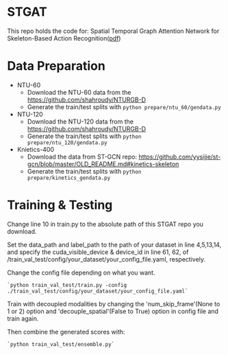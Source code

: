 # STGAT
This repo holds the code for: Spatial Temporal Graph Attention Network for Skeleton-Based Action Recognition([pdf](https://arxiv.org/abs/2208.08599))


# Data Preparation

 - NTU-60
    - Download the NTU-60 data from the https://github.com/shahroudy/NTURGB-D
    - Generate the train/test splits with `python prepare/ntu_60/gendata.py`
 - NTU-120
    - Download the NTU-120 data from the https://github.com/shahroudy/NTURGB-D
    - Generate the train/test splits with `python prepare/ntu_120/gendata.py`
 - Knietics-400
    - Download the data from ST-GCN repo: https://github.com/yysijie/st-gcn/blob/master/OLD_README.md#kinetics-skeleton
    - Generate the train/test splits with `python prepare/kinetics_gendata.py`
    
     
# Training & Testing
Change line 10 in train.py to the absolute path of this STGAT repo you download.

Set the data_path and label_path to the path of your dataset in line 4,5,13,14, and specify the cuda_visible_device & device_id in line 61, 62, of /train_val_test/config/your_dataset/your_config_file.yaml, respectively.

Change the config file depending on what you want.

    `python train_val_test/train.py -config ./train_val_test/config/your_dataset/your_config_file.yaml`

Train with decoupled modalities by changing the 'num_skip_frame'(None to 1 or 2) option and 'decouple_spatial'(False to True) option in config file and train again. 
    
Then combine the generated scores with: 

    `python train_val_test/ensemble.py`
     
